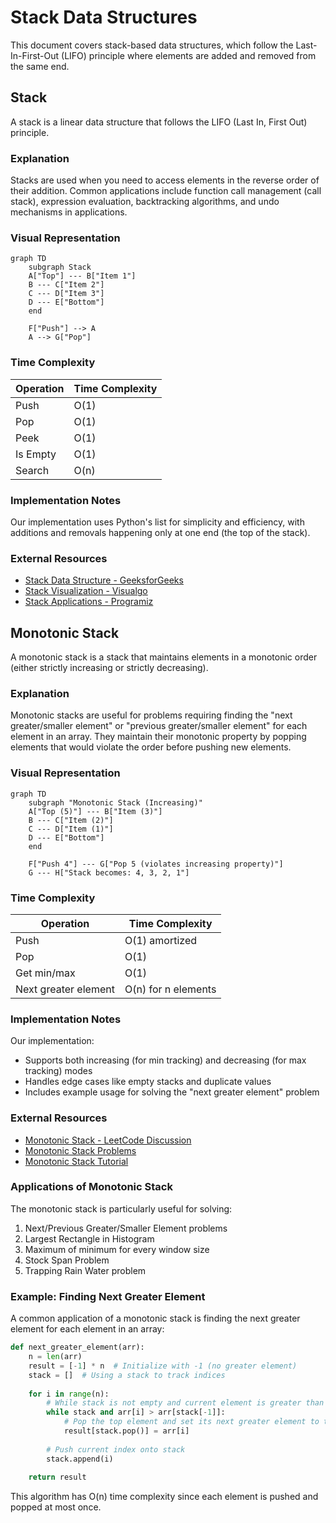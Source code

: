 # Stack Data Structures

This document covers stack-based data structures, which follow the Last-In-First-Out (LIFO) principle where elements are added and removed from the same end.

## Stack

A stack is a linear data structure that follows the LIFO (Last In, First Out) principle.

### Explanation

Stacks are used when you need to access elements in the reverse order of their addition. Common applications include function call management (call stack), expression evaluation, backtracking algorithms, and undo mechanisms in applications.

### Visual Representation

```mermaid
graph TD
    subgraph Stack
    A["Top"] --- B["Item 1"]
    B --- C["Item 2"]
    C --- D["Item 3"]
    D --- E["Bottom"]
    end
    
    F["Push"] --> A
    A --> G["Pop"]
```

### Time Complexity

| Operation | Time Complexity |
|-----------|----------------|
| Push      | O(1)           |
| Pop       | O(1)           |
| Peek      | O(1)           |
| Is Empty  | O(1)           |
| Search    | O(n)           |

### Implementation Notes

Our implementation uses Python's list for simplicity and efficiency, with additions and removals happening only at one end (the top of the stack).

### External Resources

- [Stack Data Structure - GeeksforGeeks](https://www.geeksforgeeks.org/stack-data-structure/)
- [Stack Visualization - Visualgo](https://visualgo.net/en/list)
- [Stack Applications - Programiz](https://www.programiz.com/dsa/stack)

## Monotonic Stack

A monotonic stack is a stack that maintains elements in a monotonic order (either strictly increasing or strictly decreasing).

### Explanation

Monotonic stacks are useful for problems requiring finding the "next greater/smaller element" or "previous greater/smaller element" for each element in an array. They maintain their monotonic property by popping elements that would violate the order before pushing new elements.

### Visual Representation

```mermaid
graph TD
    subgraph "Monotonic Stack (Increasing)"
    A["Top (5)"] --- B["Item (3)"]
    B --- C["Item (2)"]
    C --- D["Item (1)"]
    D --- E["Bottom"]
    end
    
    F["Push 4"] --- G["Pop 5 (violates increasing property)"]
    G --- H["Stack becomes: 4, 3, 2, 1"]
```

### Time Complexity

| Operation            | Time Complexity |
|----------------------|----------------|
| Push                 | O(1) amortized |
| Pop                  | O(1)           |
| Get min/max          | O(1)           |
| Next greater element | O(n) for n elements |

### Implementation Notes

Our implementation:
- Supports both increasing (for min tracking) and decreasing (for max tracking) modes
- Handles edge cases like empty stacks and duplicate values
- Includes example usage for solving the "next greater element" problem

### External Resources

- [Monotonic Stack - LeetCode Discussion](https://leetcode.com/problems/next-greater-element-i/discuss/97595/java-10-lines-linear-time-complexity-on-with-explanation)
- [Monotonic Stack Problems](https://liuzhenglaichn.gitbook.io/algorithm/monotonic-stack)
- [Monotonic Stack Tutorial](https://medium.com/@vishnuvardhan623/monotonic-stack-e9dcc4fa8c38)

### Applications of Monotonic Stack

The monotonic stack is particularly useful for solving:

1. Next/Previous Greater/Smaller Element problems
2. Largest Rectangle in Histogram
3. Maximum of minimum for every window size
4. Stock Span Problem
5. Trapping Rain Water problem

### Example: Finding Next Greater Element

A common application of a monotonic stack is finding the next greater element for each element in an array:

```python
def next_greater_element(arr):
    n = len(arr)
    result = [-1] * n  # Initialize with -1 (no greater element)
    stack = []  # Using a stack to track indices
    
    for i in range(n):
        # While stack is not empty and current element is greater than element at stack top
        while stack and arr[i] > arr[stack[-1]]:
            # Pop the top element and set its next greater element to the current element
            result[stack.pop()] = arr[i]
        
        # Push current index onto stack
        stack.append(i)
    
    return result
```

This algorithm has O(n) time complexity since each element is pushed and popped at most once.
